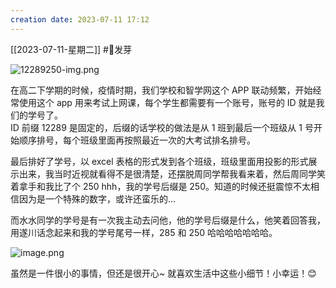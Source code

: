```yaml
---
creation date: 2023-07-11 17:12 
---
```

 [[2023-07-11-星期二]]  #🌱发芽

![12289250-img.png](https://jgox-image-1316409677.cos.ap-guangzhou.myqcloud.com/blog/12289250-img.png)

在高二下学期的时候，疫情时期，我们学校和智学网这个 APP 联动频繁，开始经常使用这个 app 用来考试上网课，每个学生都需要有一个账号，账号的 ID 就是我们的学号了。  
ID 前缀 12289 是固定的，后缀的话学校的做法是从 1 班到最后一个班级从 1 号开始顺序排号，每个班级里面再按照最近一次的大考试排名排号。

最后排好了学号，以 excel 表格的形式发到各个班级，班级里面用投影的形式展示出来，我当时近视就看得不是很清楚，还摆脱周同学帮我看来着，然后周同学笑着拿手和我比了个 250 hhh，我的学号后缀是 250。知道的时候还挺震惊不太相信因为是一个特殊的数字，或许还蛮乐的...

而水水同学的学号是有一次我主动去问他，他的学号后缀是什么，他笑着回答我，用遂川话念起来和我的学号尾号一样，285 和 250 哈哈哈哈哈哈哈。

![image.png](https://jgox-image-1316409677.cos.ap-guangzhou.myqcloud.com/blog/20230724213316.png)


虽然是一件很小的事情，但还是很开心~
就喜欢生活中这些小细节！小幸运！😊
